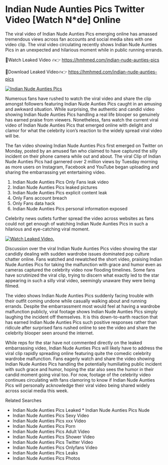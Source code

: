 ﻿# Indian Nude Aunties Pics Twitter Video [Watch N*de] Online

The viral video of ﻿Indian Nude Aunties Pics emerging online has amassed tremendous views across fan accounts and social media sites with one video clip. The viral video circulating recently shows ﻿Indian Nude Aunties Pics in an unexpected and hilarious moment while in public running errands. 

🔴Watch Leaked Video 🔥👉  https://hmhmed.com/indian-nude-aunties-pics 

🔴Download Leaked Video🔥👉  https://hmhmed.com/indian-nude-aunties-pics 

[![Indian Nude Aunties Pics](https://i.imgur.com/dJHk4Zq.gif)](https://hmhmed.com/indian-nude-aunties-pics)

Numerous fans have rushed to watch the viral video and share the clip amongst followers featuring ﻿Indian Nude Aunties Pics caught in an amusing and awkward situation. While surprising, the authentic and candid video showing ﻿Indian Nude Aunties Pics handling a real life blooper so genuinely has earned praise from viewers. Nonetheless, fans watch the current viral video of ﻿Indian Nude Aunties Pics that emerged online with delight and clamor for what the celebrity icon’s reaction to the widely spread viral video will be.

The fan video showing ﻿Indian Nude Aunties Pics first emerged on Twitter on Monday, posted by an amused fan who claimed to have captured the silly incident on their phone camera while out and about. The viral Clip of ﻿Indian Nude Aunties Pics had garnered over 2 million views by Tuesday morning as more users on Instagram, Facebook and YouTube began uploading and sharing the embarrassing yet entertaining video. 

1. ﻿Indian Nude Aunties Pics Only Fans leak video
2. ﻿Indian Nude Aunties Pics leaked pictures
3. ﻿Indian Nude Aunties Pics explicit content leak
4. Only Fans account breach
5. Only Fans data hack
6. ﻿Indian Nude Aunties Pics personal information exposed

Celebrity news outlets further spread the video across websites as fans could not get enough of watching ﻿Indian Nude Aunties Pics in such a hilarious and eye-catching viral moment. 

[![Watch Leaked Video.](https://miro.medium.com/v2/resize:fit:828/format:webp/1*cilzJN44JGOrTw9NJCrNHA.gif "Watch Leaked Video")](https://hmhmed.com/indian-nude-aunties-pics)

Discussion over the viral ﻿Indian Nude Aunties Pics video showing the star candidly dealing with sudden wardrobe issues dominated pop culture chatter online. Fans watched and rewatched the short video, praising ﻿Indian Nude Aunties Pics for taking the malfunction with grace and humor even as cameras captured the celebrity video now flooding timelines. Some fans have scrutinized the viral clip, trying to discern what exactly led to the star appearing in such a silly viral video, seemingly unaware they were being filmed.

The video shows ﻿Indian Nude Aunties Pics suddenly facing trouble with their outfit coming undone while casually walking about and running errands. Despite the embarrassment most would feel at having a wardrobe malfunction publicly, viral footage shows ﻿Indian Nude Aunties Pics simply laughing the incident off themselves. It is this down-to-earth reaction that has earned ﻿Indian Nude Aunties Pics such positive responses rather than ridicule after surprised fans rushed online to see the video and share the celebrity blooper seen around the internet.  

While reps for the star have not commented directly on the leaked embarrassing video, ﻿Indian Nude Aunties Pics will likely have to address the viral clip rapidly spreading online featuring quite the comedic celebrity wardrobe malfunction. Fans eagerly watch and share the video showing ﻿Indian Nude Aunties Pics handling the potentially humiliating public incident with such grace and humor, hoping the star also sees the humor in their candid moment going viral too. For now, footage of the celebrity video continues circulating with fans clamoring to know if ﻿Indian Nude Aunties Pics will personally acknowledge their viral video being shared widely across social media this week.

Related Searches
* ﻿Indian Nude Aunties Pics Leaked
﻿* Indian Nude Aunties Pics Nude
* ﻿Indian Nude Aunties Pics Sexy Video
* ﻿Indian Nude Aunties Pics xxx Video
* ﻿Indian Nude Aunties Pics Porn
* ﻿Indian Nude Aunties Pics Adult Video
* ﻿Indian Nude Aunties Pics Shower Video
* ﻿Indian Nude Aunties Pics Twitter Video
* ﻿Indian Nude Aunties Pics Onlyfans Video
* ﻿Indian Nude Aunties Pics Leaks
* ﻿Indian Nude Aunties Pics Photos